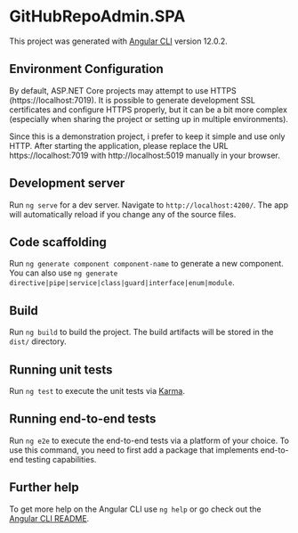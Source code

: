 # GitHubRepoAdmin.SPA

This project was generated with [Angular CLI](https://github.com/angular/angular-cli) version 12.0.2.

## Environment Configuration

By default, ASP.NET Core projects may attempt to use HTTPS (https://localhost:7019).
It is possible to generate development SSL certificates and configure HTTPS properly, but it can be a bit more complex (especially when sharing the project or setting up in multiple environments).

Since this is a demonstration project, i prefer to keep it simple and use only HTTP.
After starting the application, please replace the URL https://localhost:7019 with http://localhost:5019 manually in your browser.

## Development server

Run `ng serve` for a dev server. Navigate to `http://localhost:4200/`. The app will automatically reload if you change any of the source files.

## Code scaffolding

Run `ng generate component component-name` to generate a new component. You can also use `ng generate directive|pipe|service|class|guard|interface|enum|module`.

## Build

Run `ng build` to build the project. The build artifacts will be stored in the `dist/` directory.

## Running unit tests

Run `ng test` to execute the unit tests via [Karma](https://karma-runner.github.io).

## Running end-to-end tests

Run `ng e2e` to execute the end-to-end tests via a platform of your choice. To use this command, you need to first add a package that implements end-to-end testing capabilities.

## Further help

To get more help on the Angular CLI use `ng help` or go check out the [Angular CLI README](https://github.com/angular/angular-cli/blob/master/README.md).
